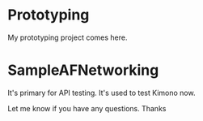 Prototyping
===========

My prototyping project comes here.


SampleAFNetworking
===========
It's primary for API testing. It's used to test Kimono now.



Let me know if you have any questions. Thanks

